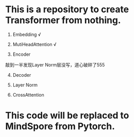 # This is a repository to create Transformer from nothing.

1. Embedding  √

2. MutiHeadAttention √

3. Encoder

敲到一半发现Layer Norm层没写，道心破碎了555

4. Decoder

5. Layer Norm

6. CrossAttention

# This code will be replaced to MindSpore from Pytorch.
